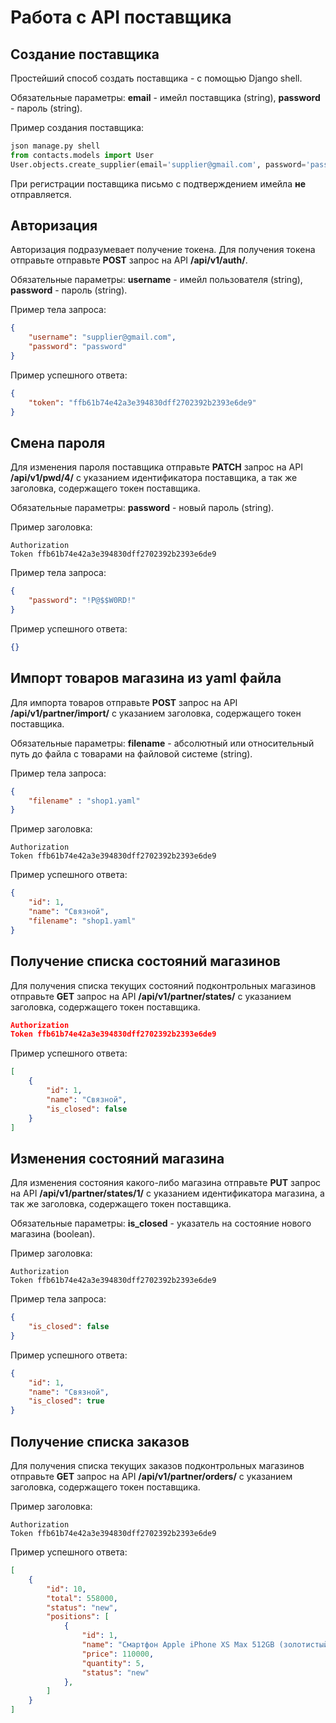 # Работа с API поставщика

## Создание поставщика
Простейший способ создать поставщика - с помощью Django shell.

Обязательные параметры: **email** - имейл поставщика (string), **password** - пароль (string).

Пример создания поставщика:
```python
json manage.py shell
from contacts.models import User
User.objects.create_supplier(email='supplier@gmail.com', password='password')
```
При регистрации поставщика письмо с подтверждением имейла **не** отправляется.

## Авторизация
Авторизация подразумевает получение токена. Для получения токена отправьте отправьте **POST** запрос на API **/api/v1/auth/**.

Обязательные параметры: **username** - имейл пользователя (string), **password** - пароль (string).

Пример тела запроса:
```json
{
    "username": "supplier@gmail.com",
    "password": "password"
}
```

Пример успешного ответа:
```json
{
    "token": "ffb61b74e42a3e394830dff2702392b2393e6de9"
}
```

## Смена пароля
Для изменения пароля поставщика отправьте **PATCH** запрос на API **/api/v1/pwd/4/** с указанием идентификатора поставщика, а так же заголовка, содержащего токен поставщика.

Обязательные параметры: **password** - новый пароль (string).

Пример заголовка:
```
Authorization
Token ffb61b74e42a3e394830dff2702392b2393e6de9
```

Пример тела запроса:
```json
{
    "password": "!P@$$W0RD!"
}
```

Пример успешного ответа:
```json
{}
```

## Импорт товаров магазина из yaml файла
Для импорта товаров отправьте **POST** запрос на API **/api/v1/partner/import/** с указанием заголовка, содержащего токен поставщика.

Обязательные параметры: **filename** - абсолютный или относительный путь до файла с товарами на файловой системе (string).

Пример тела запроса:
```json
{
    "filename" : "shop1.yaml"
}
```

Пример заголовка:
```
Authorization
Token ffb61b74e42a3e394830dff2702392b2393e6de9
```

Пример успешного ответа:
```json
{
    "id": 1,
    "name": "Связной",
    "filename": "shop1.yaml"
}
```

## Получение списка состояний магазинов
Для получения списка текущих состояний подконтрольных магазинов отправьте **GET** запрос на API **/api/v1/partner/states/** с указанием заголовка, содержащего токен поставщика.
```json
Authorization
Token ffb61b74e42a3e394830dff2702392b2393e6de9
```

Пример успешного ответа:
```json
[
    {
        "id": 1,
        "name": "Связной",
        "is_closed": false
    }
]
```

## Изменения состояний магазина
Для изменения состояния какого-либо магазина отправьте **PUT** запрос на API **/api/v1/partner/states/1/** с указанием идентификатора магазина, а так же заголовка, содержащего токен поставщика.

Обязательные параметры: **is_closed** - указатель на состояние нового магазина (boolean).

Пример заголовка:
```
Authorization
Token ffb61b74e42a3e394830dff2702392b2393e6de9
```

Пример тела запроса:
```json
{
    "is_closed": false
}
```

Пример успешного ответа:
```json
{
    "id": 1,
    "name": "Связной",
    "is_closed": true
}
```

## Получение списка заказов
Для получения списка текущих заказов подконтрольных магазинов отправьте **GET** запрос на API **/api/v1/partner/orders/** с указанием заголовка, содержащего токен поставщика.

Пример заголовка:
```
Authorization
Token ffb61b74e42a3e394830dff2702392b2393e6de9
```

Пример успешного ответа:
```json
[
    {
        "id": 10,
        "total": 558000,
        "status": "new",
        "positions": [
            {
                "id": 1,
                "name": "Смартфон Apple iPhone XS Max 512GB (золотистый)",
                "price": 110000,
                "quantity": 5,
                "status": "new"
            },
        ]
    }
]
```
